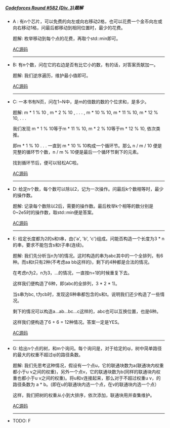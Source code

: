 #####  [Codeforces Round #582 (Div. 3)](http://codeforces.com/contest/1213)题解

- A :  有n个芯片，可以免费的向左或向右移动2格，也可以花费一个金币向左或向右移动1格，问最后都移动到相同位置时，最少的花费。

  题解: 枚举移动到每个点的花费，再取个std::min即可。

  [AC源码](./A.cc)

  ---

- B: 有n个数，问在它的右边是否有比它小的数，有的话，对答案贡献加一。

  题解: 我们逆序遍历，维护最小值即可。

  [AC源码](./B.cc)

  ---

- C: 一本书有N页，问在1~N中，是m的倍数的数的个位求和，是多少。

  题解: m * 1 % 10 , m * 2 % 10 , . . . , m * 10 % 10, m * 11 % 10, m * 12 % 10, . . .

  我们发现 m * 1 % 10等于m * 11 % 10, m * 2 % 10等于m * 12 % 10, 依次类推。

  即m * 1 % 10 . . . 一直到 m * 10 % 10构成一个循环节。那么 n / m / 10 便是完整的循环节个数，n / m % 10便是最后一个循环节剩下的元素。

  找到循环节后，便可以轻松AC啦。

  [AC源码](./C.cc)

  ---

- D: 给定n个数，每个数可以除以2，记为一次操作。问最后k个数相等时，最少的操作数。

  题解: 记录每个数除以2后，需要的操作数。最后枚举k个相等的数分别是0~2e5时的操作数，取std::min便是答案。

  [AC源码](./D-solution2.cc)

  ---

- E: 给定长度都为2的s和t串，由{'a', 'b', 'c'}组成。问能否构造一个长度为3 * n的串，要求不能包含s和t子串(连续)。

  题解: 我们先分析当n为1的情况。这时构造的串为abc其中的一个全排列，有6种。而s和t只有2种(不考虑aa bb这样的)，剩下的4种都是合法的情况。

  在考虑n为2，n为3，...的情况，一直按n=1的时候重复下去。

  这样我们便构造了6种，即(abc的全排列，3 * 2 * 1)。

  当s串为bc, t为cb时，发现这6种串都包含的s和t。说明我们还少构造了一些情况。

  剩下的情况可以构造a...ab...bc...c这样的，abc也可以互换位置，也是6种。

  这样我们便构造了6 + 6 = 12种情况。答案一定是YES。

  [AC源码](./E.cc)

  ---

- G: 给出n个点的树，和m个询问。每个询问是，对于给定的qi，树中简单路径的最大的权重不超过qi的路径条数。

  题解: 我们先思考这种情况，假设有一个点u，它的联通块数为a(联通块内权重都小于u v之间的权重)，另外一个点v，它的联通块数为b(同样的联通块内权重也都小于u v之间的权重)。将u和v连接起来，那么对于不超过权重u v，的路径条数为 a * b。(即在u的联通块内选一个点，在v的联通块内选一个点）

  这样，我们把树的权重从小到大排序，依次添加，联通块用并查集维护。

  [AC源码](./G.cc)
  
  ---
  
- TODO: F
  

  



